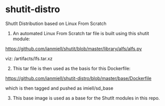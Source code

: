 shutit-distro
=============

ShutIt Distribution based on Linux From Scratch

1) An automated Linux From Scratch tar file is built using this shutit module:

https://github.com/ianmiell/shutit/blob/master/library/alfs/alfs.py

viz: /artifacts/lfs.tar.xz

2) This tar file is then used as the basis for this Dockerfile:

https://github.com/ianmiell/shutit-distro/blob/master/base/Dockerfile

which is then tagged and pushed as imiell/sd_base

3) This base image is used as a base for the ShutIt modules in this repo.
